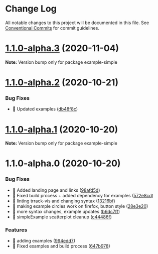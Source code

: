 # Change Log

All notable changes to this project will be documented in this file.
See [Conventional Commits](https://conventionalcommits.org) for commit guidelines.

# [1.1.0-alpha.3](https://github.com/visdesignlab/trrack/compare/example-simple@1.1.0-alpha.2...example-simple@1.1.0-alpha.3) (2020-11-04)

**Note:** Version bump only for package example-simple





# [1.1.0-alpha.2](https://github.com/visdesignlab/trrack/compare/example-simple@1.1.0-alpha.1...example-simple@1.1.0-alpha.2) (2020-10-21)


### Bug Fixes

* 🐛 Updated examples ([db48f8c](https://github.com/visdesignlab/trrack/commit/db48f8c17b9a76ff03d8e6b4c07ba22a3d8da322))





# [1.1.0-alpha.1](https://github.com/visdesignlab/trrack/compare/example-simple@1.1.0-alpha.0...example-simple@1.1.0-alpha.1) (2020-10-20)

**Note:** Version bump only for package example-simple





# 1.1.0-alpha.0 (2020-10-20)


### Bug Fixes

* 🐛 Added landing page and links ([98afd5d](https://github.com/visdesignlab/trrack/commit/98afd5d0537e49dce82b3cddb3e7547c2d3ffa84))
* 🐛 Fixed build process + added dependency for examples ([572e8cd](https://github.com/visdesignlab/trrack/commit/572e8cd8675003030ac942036201868383569835))
* 🐛 linting trrack-vis and changing syntax ([13216bf](https://github.com/visdesignlab/trrack/commit/13216bf8e707ecb74431510efa940d895f292f66))
* 🐛 making example circles work on firefox, button style ([28e3e20](https://github.com/visdesignlab/trrack/commit/28e3e20063e40a3fc45ea1bbbeffab41f72ea4e3))
* 🐛 more syntax changes, example updates ([b6dc7ff](https://github.com/visdesignlab/trrack/commit/b6dc7ff5d7d7f8fcc669d46837e4c37210d7e32a))
* 🐛 simpleExample scatterplot cleanup ([c44486f](https://github.com/visdesignlab/trrack/commit/c44486f6ce92ca45bd2f30fd232daf74fad5458b))


### Features

* 🎸 adding examples ([994edd7](https://github.com/visdesignlab/trrack/commit/994edd76ec1be5d7aef9b3d17e097868817a702f))
* 🎸 Fixed examples and build process ([647b978](https://github.com/visdesignlab/trrack/commit/647b9789dd04a37c70395d08e547fc82adcccab7))
